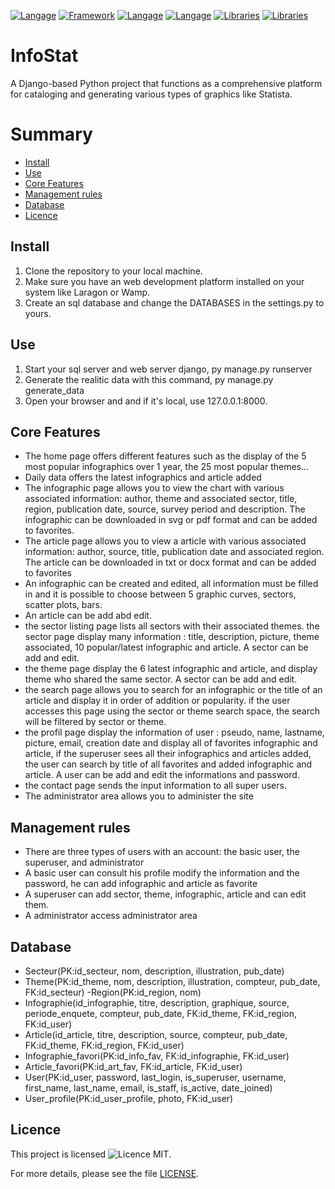 [![Langage](https://img.shields.io/badge/Langage-Python-blue.svg)](https://www.python.org/)
[![Framework](https://img.shields.io/badge/Framework-Django-green.svg)](https://www.djangoproject.com/)
[![Langage](https://img.shields.io/badge/Langage-HTML-orange.svg)](https://developer.mozilla.org/en-US/docs/Web/HTML)
[![Langage](https://img.shields.io/badge/Langage-JavaScript-yellow.svg)](https://developer.mozilla.org/fr/docs/Web/JavaScript)
[![Libraries](https://img.shields.io/badge/Library-Tailwind_CSS-blueviolet.svg)](https://tailwindcss.com/)
[![Libraries](https://img.shields.io/badge/Library-Plotly-0066CC.svg)](https://plotly.com/python/)

# InfoStat
A Django-based Python project that functions as a comprehensive platform for cataloging and generating various types of graphics like Statista.

# Summary

- [Install](#install)
- [Use](#use)
- [Core Features](#core_features)
- [Management rules](#management_rules)
- [Database](#database)
- [Licence](#licence)
## Install
<a id="install" class="anchor"></a>
1. Clone the repository to your local machine.
2. Make sure you have an web development platform installed on your system like Laragon or Wamp.
3. Create an sql database and change the DATABASES in the settings.py to yours.


## Use
<a id="use" class="anchor"></a>
1. Start your sql server and web server django, py manage.py runserver
2. Generate the realitic data with this command, py manage.py generate_data
3. Open your browser and and if it's local, use 127.0.0.1:8000.


## Core Features
<a id="core_features" class="anchor"></a>
- The home page offers different features such as the display of the 5 most popular infographics over 1 year, the 25 most popular themes...
- Daily data offers the latest infographics and article added
- The infographic page allows you to view the chart with various associated information: author, theme and associated sector, title, region, publication date, source, survey period and description.
  The infographic can be downloaded in svg or pdf format and can be added to favorites.
- The article page allows you to view a article with various associated information: author, source, title, publication date and associated region.
  The article can be downloaded in txt or docx format and can be added to favorites
- An infographic can be created and edited, all information must be filled in and it is possible to choose between 5 graphic curves, sectors, scatter plots, bars.
- An article can be add abd edit.
- the sector listing page lists all sectors with their associated themes.
  the sector page display many information : title, description, picture, theme associated, 10 popular/latest infographic and article.
  A sector can be add and edit.
- the theme page display the 6 latest infographic and article, and display theme who shared the same sector.
  A sector can be add and edit.
- the search page allows you to search for an infographic or the title of an article and display it in order of addition or popularity.
  if the user accesses this page using the sector or theme search space, the search will be filtered by sector or theme.
- the profil page display the information of user : pseudo, name, lastname, picture, email, creation date and display all of favorites infographic and article, if the superuser sees all their infographics and      articles added, the user can search by title of all favorites and added infographic and article.
  A user can be add and edit the informations and password.
- the contact page sends the input information to all super users.
- The administrator area allows you to administer the site

## Management rules
<a id="management_rules" class="anchor"></a>
- There are three types of users with an account: the basic user, the superuser, and administrator
- A basic user can consult his profile modify the information and the password, he can add infographic and article as favorite
- A superuser can add sector, theme, infographic, article and can edit them.
- A administrator access administrator area

## Database
<a id="database" class="anchor"></a>
- Secteur(PK:id_secteur, nom, description, illustration, pub_date)
- Theme(PK:id_theme, nom, description, illustration, compteur, pub_date, FK:id_secteur)
 -Region(PK:id_region, nom)
- Infographie(id_infographie, titre, description, graphique, source, periode_enquete, compteur, pub_date, FK:id_theme, FK:id_region, FK:id_user)
- Article(id_article, titre, description, source, compteur, pub_date, FK:id_theme, FK:id_region, FK:id_user)
- Infographie_favori(PK:id_info_fav, FK:id_infographie, FK:id_user)
- Article_favori(PK:id_art_fav, FK:id_article, FK:id_user)
- User(PK:id_user, password, last_login, is_superuser, username, first_name, last_name, email, is_staff, is_active, date_joined)
- User_profile(PK:id_user_profile, photo, FK:id_user)

## Licence

This project is licensed ![Licence MIT](https://img.shields.io/badge/Licence-MIT-blue.svg).

For more details, please see the file [LICENSE](LICENSE.md).

<a id="licence" class="anchor"></a>

